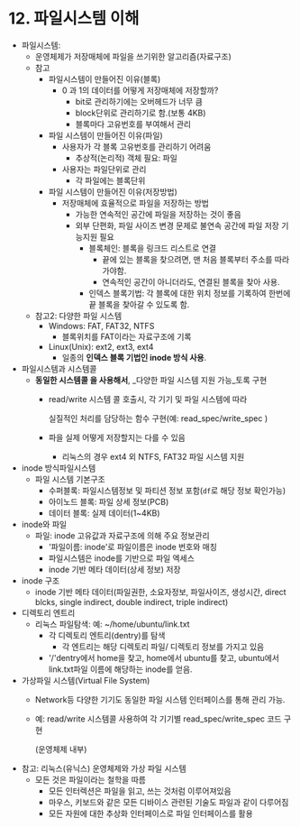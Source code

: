 # 12. 파일시스템 이해

* 파일시스템:
  * 운영체제가 저장매체에 파일을 쓰기위한 알고리즘\(자료구조\)
  * 참고
    * 파일시스템이 만들어진 이유\(블록\)
      * 0 과 1의 데이터를 어떻게 저장매체에 저장할까?
        * bit로 관리하기에는 오버헤드가 너무 큼
        * block단위로 관리하기로 함.\(보통 4KB\)
        * 블록마다 고유번호를 부여해서 관리
    * 파일 시스템이 만들어진 이유\(파일\)
      * 사용자가 각 블록 고유번호를 관리하기 어려움
        * 추상적\(논리적\) 객체 필요: 파일
      * 사용자는 파일단위로 관리
        * 각 파일에는 블록단위
    * 파일 시스템이 만들어진 이유\(저장방법\)
      * 저장매체에 효율적으로 파일을 저장하는 방법
        * 가능한 연속적인 공간에 파일을 저장하는 것이 좋음
        * 외부 단편화, 파일 사이즈 변경 문제로 불연속 공간에 파일 저장 기능지원 필요
          * 블록체인: 블록을 링크드 리스트로 연결
            * 끝에 있는 블록을 찾으려면, 맨 처음 블록부터 주소를 따라가야함.
            * 연속적인 공간이 아니더라도, 연결된 블록을 찾아 사용.
          * 인덱스 블록기법: 각 블록에 대한 위치 정보를 기록하여 한번에 끝 블록을 찾아갈 수 있도록 함.
  * 참고2: 다양한 파일 시스템
    * Windows: FAT, FAT32, NTFS
      * 블록위치를 FAT이라는 자료구조에 기록
    * Linux\(Unix\): ext2, ext3, ext4
      * 일종의 **인덱스 블록 기법인 inode 방식 사용**.
* 파일시스템과 시스템콜
  * **동일한 시스템콜 을 사용해서**, _다양한 파일 시스템 지원 가능_토록 구현
    * read/write 시스템 콜 호출시, 각 기기 및 파일 시스템에 따라  

      실질적인 처리를 담당하는 함수 구현\(예: read\_spec/write\_spec \)

    * 파을 실제 어떻게 저장할지는 다를 수 있음
      * 리눅스의 경우 ext4 외 NTFS, FAT32 파일 시스템 지원
* inode 방식파일시스템
  * 파일 시스템 기본구조
    * 수퍼블록: 파일시스템정보 및 파티션 정보 포함\(`df`로 해당 정보 확인가능\)
    * 아이노드 블록: 파일 상세 정보\(PCB\)
    * 데이터 블록: 실제 데이터\(1~4KB\)
* inode와 파일
  * 파일: inode 고유값과 자료구조에 의해 주요 정보관리
    * '파일이름: inode'로 파일이름은 inode 번호와 매칭
    * 파일시스템은 inode를 기반으로 파일 엑세스
    * inode 기반 메타 데이터\(상세 정보\) 저장
* inode 구조
  * inode 기반 메타 데이터\(파일권한, 소요자정보, 파일사이즈, 생성시간, direct blcks, single indirect, double indirect, triple indirect\)
* 디렉토리 엔트리
  * 리눅스 파일탐색: 예: ~/home/ubuntu/link.txt
    * 각 디렉토리 엔트리\(dentry\)를 탐색
      * 각 엔트리는 해당 디렉토리 파일/ 디렉토리 정보를 가지고 있음
    * '/'dentry에서 home을 찾고, home에서 ubuntu를 찾고, ubuntu에서 link.txt파일 이름에 해당하는 inode를 얻음.
* 가상파일 시스템\(Virtual File System\)
  * Network등 다양한 기기도 동일한 파일 시스템 인터페이스를 통해 관리 가능.
  * 예: read/write 시스템콜 사용하여 각 기기별 read\_spec/write\_spec 코드 구현

    \(운영체제 내부\)  
* 참고: 리눅스\(유닉스\) 운영체제와 가상 파일 시스템
  * 모든 것은 파일이라는 철학을 따름
    * 모든 인터렉션은 파일을 읽고, 쓰는 것처럼 이루어져있음
    * 마우스, 키보드와 같은 모든 디바이스 관련된 기술도 파일과 같이 다루어짐
    * 모든 자원에 대한 추상화 인터페이스로 파일 인터페이스를 활용

